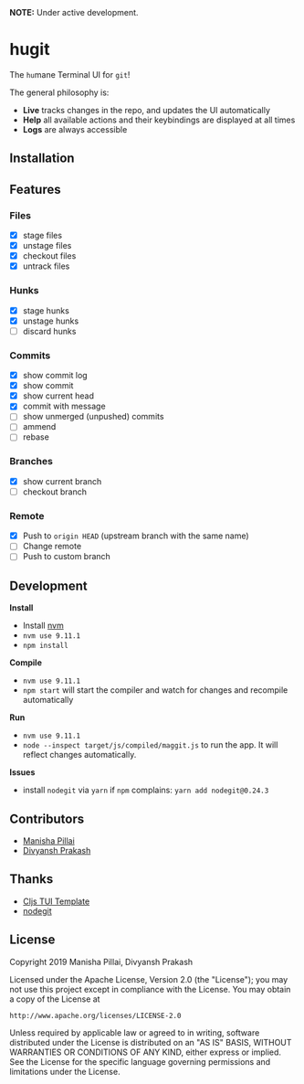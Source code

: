 <span> 
    <b>NOTE:</b> Under active development.
</span>

# hugit

The `hu`mane Terminal UI for `git`!

The general philosophy is:
* **Live** tracks changes in the repo, and updates the UI automatically
* **Help** all available actions and their keybindings are displayed at all times
* **Logs** are always accessible

## Installation

## Features

### Files

- [x] stage files
- [x] unstage files
- [x] checkout files
- [x] untrack files

### Hunks

- [x] stage hunks
- [x] unstage hunks
- [ ] discard hunks

### Commits

- [x] show commit log
- [x] show commit
- [x] show current head
- [x] commit with message
- [ ] show unmerged (unpushed) commits
- [ ] ammend
- [ ] rebase

### Branches

- [x] show current branch
- [ ] checkout branch

### Remote

- [x] Push to `origin HEAD` (upstream branch with the same name)
- [ ] Change remote
- [ ] Push to custom branch

## Development

**Install**

* Install [nvm](https://github.com/nvm-sh/nvm)
* `nvm use 9.11.1`
* `npm install`

**Compile**

* `nvm use 9.11.1`
* `npm start` will start the compiler and watch for changes and recompile automatically

**Run**

* `nvm use 9.11.1`
* `node --inspect target/js/compiled/maggit.js` to run the app. It will reflect changes automatically.

**Issues**

* install `nodegit` via `yarn` if `npm` complains: `yarn add nodegit@0.24.3`

## Contributors

* [Manisha Pillai](https://github.com/Manisha38)
* [Divyansh Prakash](https://github.com/divs1210)

## Thanks

* [Cljs TUI Template](https://github.com/eccentric-j/cljs-tui-template)
* [nodegit](https://github.com/nodegit/nodegit)

## License
Copyright 2019 Manisha Pillai, Divyansh Prakash

Licensed under the Apache License, Version 2.0 (the "License");
you may not use this project except in compliance with the License.
You may obtain a copy of the License at

    http://www.apache.org/licenses/LICENSE-2.0

Unless required by applicable law or agreed to in writing, software
distributed under the License is distributed on an "AS IS" BASIS,
WITHOUT WARRANTIES OR CONDITIONS OF ANY KIND, either express or implied.
See the License for the specific language governing permissions and
limitations under the License.
